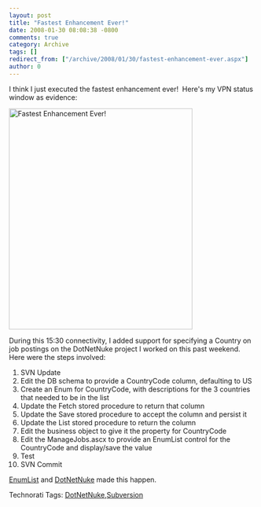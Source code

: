```yaml
---
layout: post
title: "Fastest Enhancement Ever!"
date: 2008-01-30 08:08:38 -0800
comments: true
category: Archive
tags: []
redirect_from: ["/archive/2008/01/30/fastest-enhancement-ever.aspx"]
author: 0
---
```

<!-- more -->
<p>I think I just executed the fastest enhancement ever!  Here's my VPN status window as evidence:</p>  <p><img height="450" alt="Fastest Enhancement Ever!" src="http://blog.jeffhandley.com/Images/PostImages/FastestEnhancementEver_1CE/image.png" width="373" /> </p>  <p>During this 15:30 connectivity, I added support for specifying a Country on job postings on the DotNetNuke project I worked on this past weekend.  Here were the steps involved:</p>  <ol>   <li>SVN Update</li>    <li>Edit the DB schema to provide a CountryCode column, defaulting to US</li>    <li>Create an Enum for CountryCode, with descriptions for the 3 countries that needed to be in the list</li>    <li>Update the Fetch stored procedure to return that column</li>    <li>Update the Save stored procedure to accept the column and persist it</li>    <li>Update the List stored procedure to return the column</li>    <li>Edit the business object to give it the property for CountryCode</li>    <li>Edit the ManageJobs.ascx to provide an EnumList control for the CountryCode and display/save the value</li>    <li>Test</li>    <li>SVN Commit</li> </ol>  <p><a href="http://blog.jeffhandley.com/archive/2008/01/27/enum-list-dropdown-control.aspx" target="_blank">EnumList</a> and <a href="http://blog.jeffhandley.com/archive/2008/01/27/dotnetnuke-project-completed.aspx" target="_blank">DotNetNuke</a> made this happen.</p>  <div class="wlWriterSmartContent" id="scid:0767317B-992E-4b12-91E0-4F059A8CECA8:f5d57611-aafa-40b5-adee-293585d34d64" style="padding-right: 0px; display: inline; padding-left: 0px; padding-bottom: 0px; margin: 0px; padding-top: 0px">Technorati Tags: <a href="http://technorati.com/tags/DotNetNuke" rel="tag">DotNetNuke</a>,<a href="http://technorati.com/tags/Subversion" rel="tag">Subversion</a></div>

